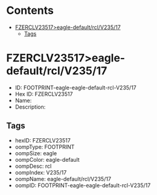 



Contents
========

* [FZERCLV23517>eagle-default/rcl/V235/17](#fzerclv23517eagle-defaultrclv23517)
	* [Tags](#tags)

# FZERCLV23517>eagle-default/rcl/V235/17

- ID: FOOTPRINT-eagle-eagle-default-rcl-V235/17
- Hex ID: FZERCLV23517
- Name: 
- Description: 

## Tags

- hexID: FZERCLV23517
- oompType: FOOTPRINT
- oompSize: eagle
- oompColor: eagle-default
- oompDesc: rcl
- oompIndex: V235/17
- oompName: eagle-default/rcl/V235/17
- oompID: FOOTPRINT-eagle-eagle-default-rcl-V235/17
